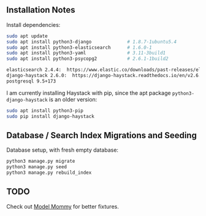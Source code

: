 ## Installation Notes

Install dependencies:
```bash
sudo apt update
sudo apt install python3-django             # 1.8.7-1ubuntu5.4
sudo apt install python3-elasticsearch      # 1.6.0-1
sudo apt install python3-yaml               # 3.11-3build1
sudo apt install python3-psycopg2           # 2.6.1-1build2

elasticsearch 2.4.4:  https://www.elastic.co/downloads/past-releases/elasticsearch-2-4-4
django-haystack 2.6.0:  https://django-haystack.readthedocs.io/en/v2.6.0/index.html
postgresql 9.5+173
```

I am currently installing Haystack with pip, since the apt package `python3-django-haystack` is an older version:
```bash
sudo apt install python3-pip
sudo pip install django-haystack 
```

## Database / Search Index Migrations and Seeding

Database setup, with fresh empty database:
```bash
python3 manage.py migrate
python3 manage.py seed
python3 manage.py rebuild_index
```

## TODO

Check out [Model Mommy](https://github.com/vandersonmota/model_mommy) for better fixtures.
